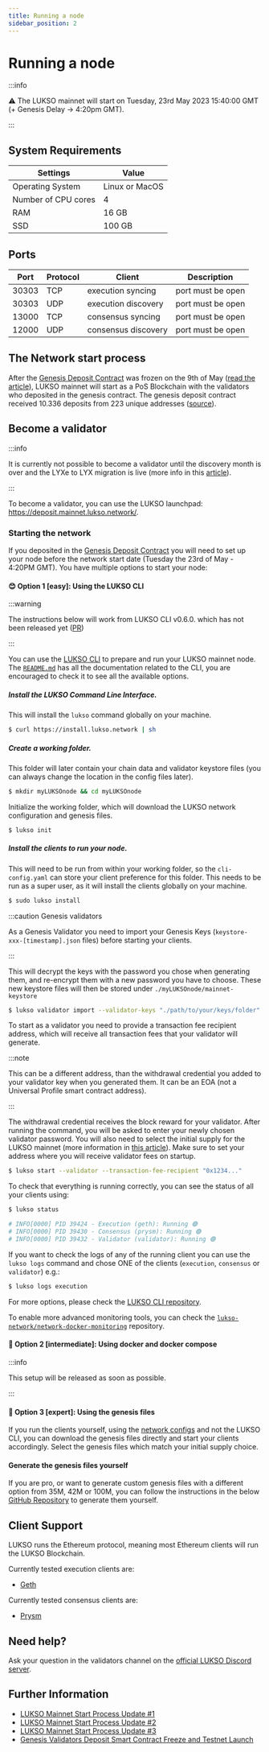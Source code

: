 ```yaml
---
title: Running a node
sidebar_position: 2
---
```


# Running a node

:::info

⚠️ The LUKSO mainnet will start on Tuesday, 23rd May 2023 15:40:00 GMT (+ Genesis Delay -> 4:20pm GMT).

:::

## System Requirements

| Settings            | Value          |
| ------------------- | -------------- |
| Operating System    | Linux or MacOS |
| Number of CPU cores | 4              |
| RAM                 | 16 GB          |
| SSD                 | 100 GB         |

## Ports

| Port  | Protocol | Client              | Description       |
| ----- | -------- | ------------------- | ----------------- |
| 30303 | TCP      | execution syncing   | port must be open |
| 30303 | UDP      | execution discovery | port must be open |
| 13000 | TCP      | consensus syncing   | port must be open |
| 12000 | UDP      | consensus discovery | port must be open |

## The Network start process

After the [Genesis Deposit Contract](https://etherscan.io/address/0x42000421dd80D1e90E56E87e6eE18D7770b9F8cC#code) was frozen on the 9th of May ([read the article](https://medium.com/lukso/genesis-validators-deposit-smart-contract-freeze-and-testnet-launch-c5f7b568b1fc)), LUKSO mainnet will start as a PoS Blockchain with the validators who deposited in the genesis contract. The genesis deposit contract received 10.336 deposits from 223 unique addresses ([source](https://dune.com/hmc/lukso-genesis-validators)).

## Become a validator

:::info

It is currently not possible to become a validator until the discovery month is over and the LYXe to LYX migration is live (more info in this [article](https://medium.com/lukso/genesis-validators-deposit-smart-contract-freeze-and-testnet-launch-c5f7b568b1fc)).

:::

To become a validator, you can use the LUKSO launchpad: <https://deposit.mainnet.lukso.network/>.

### Starting the network

If you deposited in the [Genesis Deposit Contract](https://etherscan.io/address/0x42000421dd80D1e90E56E87e6eE18D7770b9F8cC#code) you will need to set up your node before the network start date (Tuesday the 23rd of May - 4:20PM GMT). You have multiple options to start your node:

#### 😊 Option 1 [easy]: Using the LUKSO CLI

:::warning

The instructions below will work from LUKSO CLI v0.6.0. which has not been released yet ([PR](https://github.com/lukso-network/tools-lukso-cli/pull/127))

:::

You can use the [LUKSO CLI](https://github.com/lukso-network/tools-lukso-cli) to prepare and run your LUKSO mainnet node. The [`README.md`](https://github.com/lukso-network/tools-lukso-cli/blob/main/README.md) has all the documentation related to the CLI, you are encouraged to check it to see all the available options.

##### Install the LUKSO Command Line Interface.

This will install the `lukso` command globally on your machine.

```bash
$ curl https://install.lukso.network | sh
```

##### Create a working folder.

This folder will later contain your chain data and validator keystore files (you can always change the location in the config files later).

```bash
$ mkdir myLUKSOnode && cd myLUKSOnode
```

Initialize the working folder, which will download the LUKSO network configuration and genesis files.

```bash
$ lukso init
```

##### Install the clients to run your node.

This will need to be run from within your working folder, so the `cli-config.yaml` can store your client preference for this folder. This needs to be run as a super user, as it will install the clients globally on your machine.

```bash
$ sudo lukso install
```

:::caution Genesis validators

As a Genesis Validator you need to import your Genesis Keys (`keystore-xxx-[timestamp].json` files) before starting your clients.

:::

This will decrypt the keys with the password you chose when generating them, and re-encrypt them with a new password you have to choose. These new keystore files will then be stored under `./myLUKSOnode/mainnet-keystore`

```bash
$ lukso validator import --validator-keys "./path/to/your/keys/folder"
```

To start as a validator you need to provide a transaction fee recipient address, which will receive all transaction fees that your validator will generate.

:::note

This can be a different address, than the withdrawal credential you added to your validator key when you generated them. It can be an EOA (not a Universal Profile smart contract address).

:::

The withdrawal credential receives the block reward for your validator. After running the command, you will be asked to enter your newly chosen validator password. You will also need to select the initial supply for the LUKSO mainnet (more information in [this article](https://medium.com/lukso/lukso-mainnet-timeline-and-process-dd997fe811c8)). Make sure to set your address where you will receive validator fees on startup.

```bash
$ lukso start --validator --transaction-fee-recipient "0x1234..."
```

To check that everything is running correctly, you can see the status of all your clients using:

```bash
$ lukso status

# INFO[0000] PID 39424 - Execution (geth): Running 🟢
# INFO[0000] PID 39430 - Consensus (prysm): Running 🟢
# INFO[0000] PID 39432 - Validator (validator): Running 🟢
```

If you want to check the logs of any of the running client you can use the `lukso logs` command and chose ONE of the clients (`execution`, `consensus` or `validator`) e.g.:

```bash
$ lukso logs execution
```

For more options, please check the [LUKSO CLI repository](https://github.com/lukso-network/tools-lukso-cli).

To enable more advanced monitoring tools, you can check the [`lukso-network/network-docker-monitoring`](https://github.com/lukso-network/network-docker-monitoring) repository.

#### 🙂 Option 2 [intermediate]: Using docker and docker compose

:::info

This setup will be released as soon as possible.

:::

#### 🤯 Option 3 [expert]: Using the genesis files

If you run the clients yourself, using the [network configs](https://github.com/lukso-network/network-configs/tree/main/mainnet) and not the LUKSO CLI, you can download the genesis files directly and start your clients accordingly. Select the genesis files which match your initial supply choice.

#### Generate the genesis files yourself

If you are pro, or want to generate custom genesis files with a different option from 35M, 42M or 100M, you can follow the instructions in the below [GitHub Repository](https://github.com/lukso-network/tools-lodestar-genesis-ssz-generator/blob/spike/pos-from-the-start/packages/beacon-node/test/utils/README.md) to generate them yourself.

## Client Support

LUKSO runs the Ethereum protocol, meaning most Ethereum clients will run the LUKSO Blockchain.

Currently tested execution clients are:

- [Geth](https://github.com/ethereum/go-ethereum)

Currently tested consensus clients are:

- [Prysm](https://github.com/prysmaticlabs/prysm)

## Need help?

Ask your question in the validators channel on the [official LUKSO Discord server](https://discord.gg/lukso).

## Further Information

- [LUKSO Mainnet Start Process Update #1](https://medium.com/lukso/the-puzzle-comes-together-milestone-update-2022-7b69571f63a2)
- [LUKSO Mainnet Start Process Update #2](https://medium.com/lukso/lukso-mainnet-timeline-and-process-dd997fe811c8)
- [LUKSO Mainnet Start Process Update #3](https://medium.com/lukso/its-happening-the-genesis-validators-are-coming-ce5e07935df6)
- [Genesis Validators Deposit Smart Contract Freeze and Testnet Launch](https://medium.com/lukso/genesis-validators-deposit-smart-contract-freeze-and-testnet-launch-c5f7b568b1fc)
